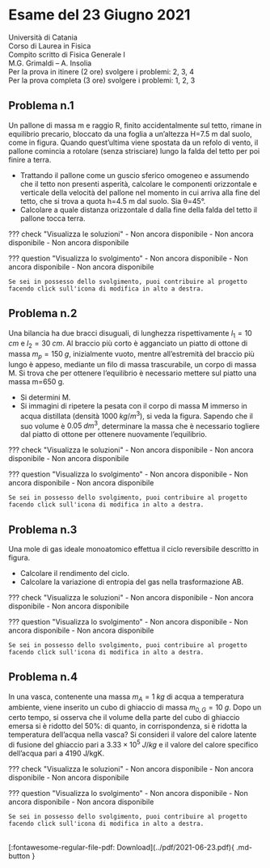 # Esame del 23 Giugno 2021
Università di Catania <br>
Corso di Laurea in Fisica <br>
Compito scritto di Fisica Generale I <br>
M.G. Grimaldi – A. Insolia <br>
Per la prova in itinere (2 ore) svolgere i problemi: 2, 3, 4 <br>
Per la prova completa (3 ore) svolgere i problemi: 1, 2, 3 <br>

## Problema n.1
Un pallone di massa m e raggio R, finito accidentalmente sul tetto, rimane in equilibrio precario, bloccato da una foglia a un’altezza H=7.5 m dal suolo, come in figura. Quando quest’ultima viene spostata da un refolo di vento, il pallone comincia a rotolare (senza strisciare) lungo la falda del tetto per poi finire a terra. 

- Trattando il pallone come un guscio sferico omogeneo e assumendo che il tetto non presenti asperità, calcolare le componenti orizzontale e verticale della velocità del pallone nel momento in cui arriva alla fine del tetto, che si trova a quota h=4.5 m dal suolo. Sia θ=45°. 
- Calcolare a quale distanza orizzontale d dalla fine della falda del tetto il pallone tocca terra.

??? check "Visualizza le soluzioni"
    - Non ancora disponibile
    - Non ancora disponibile
    - Non ancora disponibile

??? question "Visualizza lo svolgimento"
    - Non ancora disponibile
    - Non ancora disponibile
    - Non ancora disponibile
    
    Se sei in possesso dello svolgimento, puoi contribuire al progetto facendo click sull'icona di modifica in alto a destra.

## Problema n.2
Una bilancia ha due bracci disuguali, di lunghezza rispettivamente $l_1=10 \; cm$ e $l_2=30 \; cm$. Al braccio più corto è agganciato un piatto di ottone di massa $m_p=150 \; g$, inizialmente vuoto, mentre all’estremità del braccio più lungo è appeso, mediante un filo di massa trascurabile, un corpo di massa M. Si trova che per ottenere l’equilibrio è necessario mettere sul piatto una massa m=650 g. 

- Si determini M. 
- Si immagini di ripetere la pesata con il corpo di massa M immerso in acqua distillata (densità $1000 \; kg/m^3$), si veda la figura. Sapendo che il suo volume è $0.05 \; dm^3$, determinare la massa che è necessario togliere dal piatto di ottone per ottenere nuovamente l’equilibrio.

??? check "Visualizza le soluzioni"
    - Non ancora disponibile
    - Non ancora disponibile
    - Non ancora disponibile

??? question "Visualizza lo svolgimento"
    - Non ancora disponibile
    - Non ancora disponibile
    - Non ancora disponibile
    
    Se sei in possesso dello svolgimento, puoi contribuire al progetto facendo click sull'icona di modifica in alto a destra.

## Problema n.3
Una mole di gas ideale monoatomico effettua il ciclo reversibile descritto in figura. 

- Calcolare il rendimento del ciclo. 
- Calcolare la variazione di entropia del gas nella trasformazione AB.

??? check "Visualizza le soluzioni"
    - Non ancora disponibile
    - Non ancora disponibile
    - Non ancora disponibile

??? question "Visualizza lo svolgimento"
    - Non ancora disponibile
    - Non ancora disponibile
    - Non ancora disponibile
    
    Se sei in possesso dello svolgimento, puoi contribuire al progetto facendo click sull'icona di modifica in alto a destra.

## Problema n.4
In una vasca, contenente una massa $m_A=1 \; kg$ di acqua a temperatura ambiente, viene inserito un cubo di ghiaccio di massa $m_{0,G}=10 \; g$. Dopo un certo tempo, si osserva che il volume della parte del cubo di ghiaccio emersa si è ridotto del 50%: di quanto, in corrispondenza, si è ridotta la temperatura dell’acqua nella vasca? Si consideri il valore del calore latente di fusione del ghiaccio pari a $3.33×10^5 \; J/kg$ e il valore del calore specifico dell’acqua pari a 4190 J/kgK.

??? check "Visualizza le soluzioni"
    - Non ancora disponibile
    - Non ancora disponibile
    - Non ancora disponibile

??? question "Visualizza lo svolgimento"
    - Non ancora disponibile
    - Non ancora disponibile
    - Non ancora disponibile
    
    Se sei in possesso dello svolgimento, puoi contribuire al progetto facendo click sull'icona di modifica in alto a destra.

<br>
[:fontawesome-regular-file-pdf: Download](../pdf/2021-06-23.pdf){ .md-button }